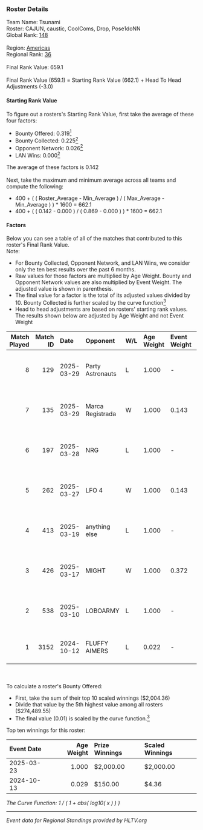 ### Roster Details<br />
Team Name: Tsunami<br />
Roster: CAJUN, caustic, CoolComs, Drop, Pose1doNN<br />
Global Rank: [148](../../standings_global_2025_04_07.md)<br />
<br />
Region: [Americas]( ../../standings_americas_2025_04_07.md)<br />
Regional Rank: [36]( ../../standings_americas_2025_04_07.md)<br />
<br />
Final Rank Value:  659.1<br />
<br />
Final Rank Value (659.1) = Starting Rank Value (662.1) + Head To Head Adjustments (-3.0)<br />

#### Starting Rank Value<br />
To figure out a rosters's Starting Rank Value, first take the average of these four factors:<br />
- Bounty Offered: 0.319[<sup>1</sup>](#table2)
- Bounty Collected: 0.225[<sup>2</sup>](#table1)
- Opponent Network: 0.026[<sup>2</sup>](#table1)
- LAN Wins: 0.000[<sup>2</sup>](#table1)

The average of these factors is 0.142<br />
<br />
Next, take the maximum and minimum average across all teams and compute the following:<br />
- 400 + ( ( Roster_Average - Min_Average ) / ( Max_Average - Min_Average ) ) * 1600 = 662.1
- 400 + ( ( 0.142 - 0.000 ) / ( 0.869 - 0.000 ) ) * 1600 = 662.1


#### Factors<br />
Below you can see a table of all of the matches that contributed to this roster's Final Rank Value.<br />
Note:<br />

- For Bounty Collected, Opponent Network, and LAN Wins, we consider only the ten best results over the past 6 months.
- Raw values for those factors are multiplied by Age Weight. Bounty and Opponent Network values are also multiplied by Event Weight. The adjusted value is shown in parenthesis.
- The final value for a factor is the total of its adjusted values divided by 10. Bounty Collected is further scaled by the curve function[<sup>3</sup>](#curveFunction)
- Head to head adjustments are based on rosters' starting rank values. The results shown below are adjusted by Age Weight and not Event Weight
<span id="table1"></span><br />


| Match Played | Match ID | Date       | Opponent         | W/L | Age Weight | Event Weight | Bounty Collected | Opponent Network | LAN Wins  | H2H Adj. | Roster                                    |
| -: | -: | :- | :- | :- | :- | :- | :- | :- | :- | -: | :- |
|            8 |      129 | 2025-03-29 | Party Astronauts | L   | 1.000      | -            | -                | -                | -         |   -17.78 | CAJUN, caustic, CoolComs, Drop, Pose1doNN |
|            7 |      135 | 2025-03-29 | Marca Registrada | W   | 1.000      | 0.143        | 0.012 (0.002)    | 0.214 (0.031)    | 0 (0.000) |    14.67 | CAJUN, caustic, CoolComs, Drop, Pose1doNN |
|            6 |      197 | 2025-03-28 | NRG              | L   | 1.000      | -            | -                | -                | -         |    -4.70 | CAJUN, caustic, CoolComs, Drop, Pose1doNN |
|            5 |      262 | 2025-03-27 | LFO 4            | W   | 1.000      | 0.143        | 0.000 (0.000)    | 0.248 (0.035)    | 0 (0.000) |    14.76 | CAJUN, caustic, CoolComs, Drop, Pose1doNN |
|            4 |      413 | 2025-03-19 | anything else    | L   | 1.000      | -            | -                | -                | -         |   -14.10 | CAJUN, caustic, CoolComs, Drop, Pose1doNN |
|            3 |      426 | 2025-03-17 | MIGHT            | W   | 1.000      | 0.372        | 0.005 (0.002)    | 0.508 (0.189)    | 0 (0.000) |    18.55 | CAJUN, caustic, CoolComs, Drop, Pose1doNN |
|            2 |      538 | 2025-03-10 | LOBOARMY         | L   | 1.000      | -            | -                | -                | -         |   -14.08 | CAJUN, caustic, CoolComs, Drop, Pose1doNN |
|            1 |     3152 | 2024-10-12 | FLUFFY AIMERS    | L   | 0.022      | -            | -                | -                | -         |    -0.36 | CAJUN, CoolComs, Drop, FxRE, YNGHunter    |

<br />
<span id="table2"></span><br />
To calculate a roster's Bounty Offered:<br />

- First, take the sum of their top 10 scaled winnings ($2,004.36)
- Divide that value by the 5th highest value among all rosters ($274,489.55)
- The final value (0.01) is scaled by the curve function.[<sup>3</sup>](#curveFunction)

Top ten winnings for this roster:<br />

| Event Date | Age Weight | Prize Winnings | Scaled Winnings |
| :- | -: | :- | :- |
| 2025-03-23 |      1.000 | $2,000.00      | $2,000.00       |
| 2024-10-13 |      0.029 | $150.00        | $4.36           |


<span id="curveFunction"></span>_The Curve Function: 1 / ( 1 + abs( log10( x ) ) )_<br />

---
_Event data for Regional Standings provided by HLTV.org_<br />
